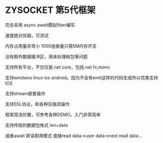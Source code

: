 # ZYSOCKET 第5代框架

完全采用 async await模拟fiber编写

速度绝对优越，可测试

内存占用量非常小 1000连接量只需5M内存开支 

没有额外数据缓冲区，用来处理粘包等问题

支持所有平台，不仅仅是.net core，包括.net fx,mono

支持windwos linux ios android。因为不会有emit这样的代码生成所以完美支持IOS

支持stream嵌套操作

支持SSL协议，和各种压缩流操作

框架简洁优雅，可参考各种DEMO，入门非常简单

支持传统的数据包格式 len+data

或者await 即读即用模式 直接read data->user data->next read data...

